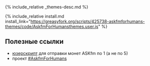 {% include_relative _themes-desc.md %}

{% include_relative install.md install_link="https://greasyfork.org/scripts/425738-askfmforhumans-themes/code/AskfmForHumansthemes.user.js" %}

## Полезные ссылки

- [юзерскрипт](https://afh.snowwm.ml/userjs/1coin) для отправки монет ASKfm по 1 (а не по 5)
- проект [#AskfmForHumans](https://afh.snowwm.ml/)
